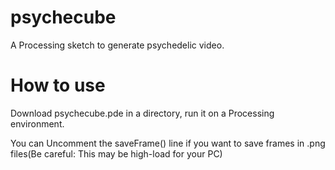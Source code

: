 # psychecube
A Processing sketch to generate psychedelic video.

# How to use
Download psychecube.pde in a directory, run it on a Processing environment.

You can Uncomment the saveFrame() line if you want to save frames in .png files(Be careful: This may be high-load for your PC)
